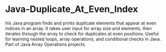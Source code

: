 # Java-Duplicate_At_Even_Index
his Java program finds and prints duplicate elements that appear at even indices in an array. It takes user input for array size and elements, then iterates through the array to check for duplicates at even positions. Useful for learning nested loops, array operations, and conditional checks in Java. Part of Java Array Operations projects.
